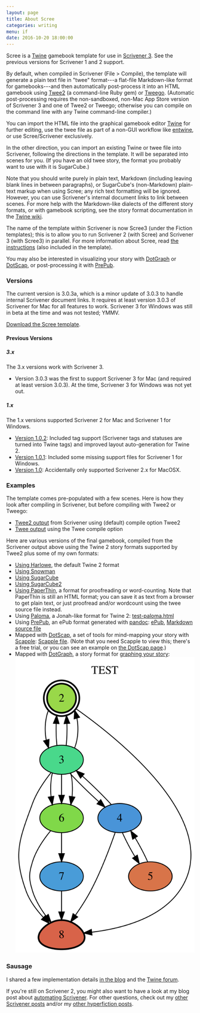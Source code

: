 ```yaml
---
layout: page
title: About Scree
categories: writing
menu: if
date: 2016-10-20 18:00:00
---
```

Scree is a [Twine](/tools/twine.html) gamebook template for use in [Scrivener 3](http://www.literatureandlatte.com/scrivener.php).  See the previous versions for Scrivener 1 and 2 support.

By default, when compiled in Scrivener (File > Compile), the template will generate a plain text file in "twee" format---a flat-file Markdown-like format for gamebooks---and then automatically post-process it into an HTML gamebook using [Twee2](http://twee2.danq.me) (a command-line Ruby gem) or [Tweego](https://www.motoslave.net/tweego/).  (Automatic post-processing requires the non-sandboxed, non-Mac App Store version of Scrivener 3 and one of Twee2 or Tweego; otherwise you can compile on the command line with any Twine command-line compiler.)

You can import the HTML file into the graphical gamebook editor [Twine](http://twinery.org) for further editing, use the twee file as part of a non-GUI workflow like [entwine](https://github.com/klembot/grunt-entwine-quickstart), or use Scree/Scrivener exclusively.

In the other direction, you can import an existing Twine or twee file into Scrivener, following the directions in the template.  It will be separated into scenes for you.  (If you have an old twee story, the format you probably want to use with it is SugarCube.)

Note that you should write purely in plain text, Markdown (including leaving blank lines in between paragraphs), or SugarCube's (non-Markdown) plain-text markup when using Scree; any rich text formatting will be ignored.  However, you can use Scrivener's internal document links to link between scenes.  For more help with the Markdown-like dialects of the different story formats, or with gamebook scripting, see the story format documentation in the [Twine wiki](https://twinery.org/wiki/).

The name of the template within Scrivener is now Scree3 (under the Fiction templates); this is to allow you to run Scrivener 2 (with Scree) and Scrivener 3 (with Scree3) in parallel.  For more information about Scree, read [the instructions](ScreeFormat.html) (also included in the template).

You may also be interested in visualizing your story with [DotGraph](/tools/scree/dotgraph/) or [DotScap](/tools/scree/dotscap/), or post-processing it with [PrePub](/tools/scree/prepub/).

### Versions

The current version is 3.0.3a, which is a minor update of 3.0.3 to handle internal Scrivener document links.  It requires at least version 3.0.3 of Scrivener for Mac for all features to work.  Scrivener 3 for Windows was still in beta at the time and was not tested; YMMV.

[Download the Scree template](Scree.zip).

#### Previous Versions

##### 3.x

The 3.x versions work with Scrivener 3.

* Version 3.0.3 was the first to support Scrivener 3 for Mac (and required at least version 3.0.3).  At the time, Scrivener 3 for Windows was not yet out.

##### 1.x

The 1.x versions supported Scrivener 2 for Mac and Scrivener 1 for Windows.

* [Version 1.0.2](/tools/scree/1.0.2/): Included tag support (Scrivener tags and statuses are turned into Twine tags) and improved layout auto-generation for Twine 2.
* [Version 1.0.1](/tools/scree/1.0.1/): Included some missing support files for Scrivener 1 for Windows.
* [Version 1.0](/tools/scree/1.0/): Accidentally only supported Scrivener 2.x for MacOSX.

### Examples

The template comes pre-populated with a few scenes.  Here is how they look after compiling in Scrivener, but before compiling with Twee2 or Tweego:

* [Twee2 output](test-twee2.txt) from Scrivener using (default) compile option Twee2
* [Twee output](test-twee.txt) using the Twee compile option

Here are various versions of the final gamebook, compiled from the Scrivener output above using the Twine 2 story formats supported by Twee2 plus some of my own formats:

* [Using Harlowe](test.html), the default Twine 2 format
* [Using Snowman](test-snowman.html)
* [Using SugarCube](test-sugarcube.html)
* [Using SugarCube2](test-sugarcube2.html)
* [Using PaperThin](test-paperthin.html), a format for proofreading or word-counting.  Note that PaperThin is still an HTML format; you can save it as text from a browser to get plain text, or just proofread and/or wordcount using the twee source file instead.
* Using [Paloma](/tools/scree/paloma/), a Jonah-like format for Twine 2: [test-paloma.html](test-paloma.html)
* Using [PrePub](/tools/scree/prepub/), an ePub format generated with [pandoc](https://pandoc.org): [ePub](test-prepub.epub), [Markdown source file](test-prepub.md)
* Mapped with [DotScap](/tools/scree/dotscap/), a set of tools for mind-mapping your story with [Scapple](https://www.literatureandlatte.com/scapple/overview):  [Scapple file](test-dotscap.scap).  (Note that you need Scapple to view this; there's a free trial, or you can see an example on [the DotScap page](/tools/scree/dotscap/).)
* Mapped with [DotGraph](/tools/scree/dotgraph/), a story format for [graphing your story](test-dotgraph.html): ![test-dotgraph](test-dotgraph.svg)


### Sausage

I shared a few implementation details [in the blog](/blog/2016/10/20/scree/) and the [Twine forum](https://twinery.org/forum/discussion/7474/using-external-ide).

If you're still on Scrivener 2, you might also want to have a look at my blog post about [automating Scrivener](/blog/2017/10/08/autoscrivener/).  For other questions, check out my [other Scrivener posts](/blog/tags/Scrivener/) and/or my [other hyperfiction posts](/blog/tags/hyperfiction/).
